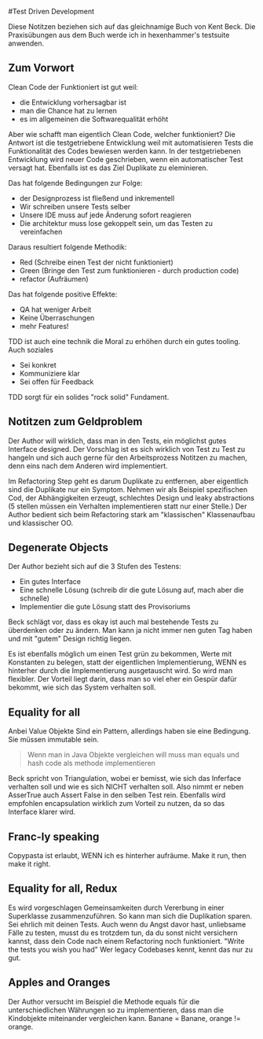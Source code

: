 #Test Driven Development

Diese Notitzen beziehen sich auf das gleichnamige Buch von Kent Beck. Die Praxisübungen aus dem Buch werde ich
in hexenhammer's testsuite anwenden.


## Zum Vorwort

Clean Code der Funktioniert ist gut weil:
- die Entwicklung vorhersagbar ist
- man die Chance hat zu lernen
- es im allgemeinen die Softwarequalität erhöht

Aber wie schafft man eigentlich Clean Code, welcher funktioniert? Die Antwort ist die testgetriebene Entwicklung weil
mit automatisieren Tests die Funktionalität des Codes bewiesen werden kann.
In der testgetriebenen Entwicklung wird neuer Code geschrieben, wenn ein automatischer Test versagt hat.
Ebenfalls ist es das Ziel Duplikate zu eleminieren.

Das hat folgende Bedingungen zur Folge:
- der Designprozess ist fließend und inkrementell
- Wir schreiben unsere Tests selber
- Unsere IDE muss auf jede Änderung sofort reagieren
- Die architektur muss lose gekoppelt sein, um das Testen zu vereinfachen

Daraus resultiert folgende Methodik:
- Red (Schreibe einen Test der nicht funktioniert)
- Green (Bringe den Test zum funktionieren - durch production code)
- refactor (Aufräumen)

Das hat folgende positive Effekte:
- QA hat weniger Arbeit
- Keine Überraschungen
- mehr Features!

TDD ist auch eine technik die Moral zu erhöhen durch ein gutes tooling. Auch soziales
- Sei konkret
- Kommuniziere klar
- Sei offen für Feedback

TDD sorgt für ein solides "rock solid" Fundament.

## Notitzen zum Geldproblem

Der Author will wirklich, dass man in den Tests, ein möglichst gutes Interface designed.
Der Vorschlag ist es sich wirklich von Test zu Test zu hangeln und sich auch gerne für den Arbeitsprozess
Notitzen zu machen, denn eins nach dem Anderen wird implementiert.

Im Refactoring Step geht es darum Duplikate zu entfernen, aber eigentlich
sind die Duplikate nur ein Symptom. Nehmen wir als Beispiel spezifischen Cod, der Abhängigkeiten erzeugt,
schlechtes Design und leaky abstractions (5 stellen müssen ein Verhalten implementieren statt nur einer Stelle.)
Der Author bedient sich beim Refactoring stark am "klassischen" Klassenaufbau und klassischer OO.


## Degenerate Objects

Der Author bezieht sich auf die 3 Stufen des Testens: 
- Ein gutes Interface
- Eine schnelle Lösung (schreib dir die gute Lösung auf, mach aber die schnelle)
- Implementier die gute Lösung statt des Provisoriums

Beck schlägt vor, dass es okay ist auch mal bestehende Tests zu überdenken oder zu ändern.
Man kann ja nicht immer nen guten Tag haben und mit "gutem" Design richtig liegen.

Es ist ebenfalls möglich um einen Test grün zu bekommen, Werte mit Konstanten zu belegen, statt der eigentlichen Implementierung,
WENN es hinterher durch die Implementierung ausgetauscht wird. So wird man flexibler.
Der Vorteil liegt darin, dass man so viel eher ein Gespür dafür bekommt, wie sich das System verhalten soll.

## Equality for all
Anbei Value Objekte Sind ein Pattern, allerdings haben sie eine Bedingung. Sie müssen immutable sein.

>Wenn man in Java Objekte vergleichen will muss man equals und hash code
>als methode implementieren

Beck spricht von Triangulation, wobei er bemisst, wie sich das Inferface verhalten soll und wie es 
sich NICHT verhalten soll. Also nimmt er neben AsserTrue auch Assert False in den selben Test rein.
Ebenfalls wird empfohlen encapsulation wirklich zum Vorteil zu nutzen, da so das Interface klarer wird.

## Franc-ly speaking
Copypasta ist erlaubt, WENN ich es hinterher aufräume. Make it run, then make it right.

## Equality for all, Redux
Es wird vorgeschlagen Gemeinsamkeiten durch Vererbung in einer Superklasse zusammenzuführen.
So kann man sich die Duplikation sparen. Sei ehrlich mit deinen Tests. Auch wenn du Angst davor hast,
unliebsame Fälle zu testen, musst du es trotzdem tun, da du sonst nicht versichern kannst, dass dein Code nach
einem Refactoring noch funktioniert. "Write the tests you wish you had"
Wer legacy Codebases kennt, kennt das nur zu gut.

## Apples and Oranges
Der Author versucht im Beispiel die Methode equals für die unterschiedlichen Währungen so zu implementieren,
dass man die Kindobjekte miteinander vergleichen kann. Banane = Banane, orange != orange.
